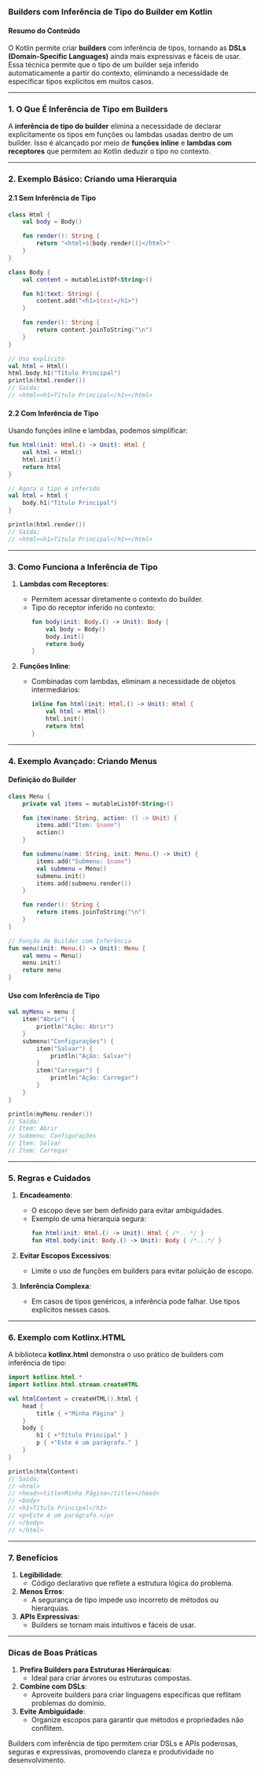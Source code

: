 ### **Builders com Inferência de Tipo do Builder em Kotlin**

#### **Resumo do Conteúdo**
O Kotlin permite criar **builders** com inferência de tipos, tornando as **DSLs (Domain-Specific Languages)** ainda mais expressivas e fáceis de usar. Essa técnica permite que o tipo de um builder seja inferido automaticamente a partir do contexto, eliminando a necessidade de especificar tipos explícitos em muitos casos.

---

### **1. O Que É Inferência de Tipo em Builders**
A **inferência de tipo do builder** elimina a necessidade de declarar explicitamente os tipos em funções ou lambdas usadas dentro de um builder. Isso é alcançado por meio de **funções inline** e **lambdas com receptores** que permitem ao Kotlin deduzir o tipo no contexto.

---

### **2. Exemplo Básico: Criando uma Hierarquia**
#### **2.1 Sem Inferência de Tipo**
```kotlin
class Html {
    val body = Body()

    fun render(): String {
        return "<html>${body.render()}</html>"
    }
}

class Body {
    val content = mutableListOf<String>()

    fun h1(text: String) {
        content.add("<h1>$text</h1>")
    }

    fun render(): String {
        return content.joinToString("\n")
    }
}

// Uso explícito
val html = Html()
html.body.h1("Título Principal")
println(html.render())
// Saída:
// <html><h1>Título Principal</h1></html>
```

#### **2.2 Com Inferência de Tipo**
Usando funções inline e lambdas, podemos simplificar:
```kotlin
fun html(init: Html.() -> Unit): Html {
    val html = Html()
    html.init()
    return html
}

// Agora o tipo é inferido
val html = html {
    body.h1("Título Principal")
}

println(html.render())
// Saída:
// <html><h1>Título Principal</h1></html>
```

---

### **3. Como Funciona a Inferência de Tipo**
1. **Lambdas com Receptores**:
   - Permitem acessar diretamente o contexto do builder.
   - Tipo do receptor inferido no contexto:
     ```kotlin
     fun body(init: Body.() -> Unit): Body {
         val body = Body()
         body.init()
         return body
     }
     ```

2. **Funções Inline**:
   - Combinadas com lambdas, eliminam a necessidade de objetos intermediários:
     ```kotlin
     inline fun html(init: Html.() -> Unit): Html {
         val html = Html()
         html.init()
         return html
     }
     ```

---

### **4. Exemplo Avançado: Criando Menus**
#### **Definição do Builder**
```kotlin
class Menu {
    private val items = mutableListOf<String>()

    fun item(name: String, action: () -> Unit) {
        items.add("Item: $name")
        action()
    }

    fun submenu(name: String, init: Menu.() -> Unit) {
        items.add("Submenu: $name")
        val submenu = Menu()
        submenu.init()
        items.add(submenu.render())
    }

    fun render(): String {
        return items.joinToString("\n")
    }
}

// Função de Builder com Inferência
fun menu(init: Menu.() -> Unit): Menu {
    val menu = Menu()
    menu.init()
    return menu
}
```

#### **Uso com Inferência de Tipo**
```kotlin
val myMenu = menu {
    item("Abrir") {
        println("Ação: Abrir")
    }
    submenu("Configurações") {
        item("Salvar") {
            println("Ação: Salvar")
        }
        item("Carregar") {
            println("Ação: Carregar")
        }
    }
}

println(myMenu.render())
// Saída:
// Item: Abrir
// Submenu: Configurações
// Item: Salvar
// Item: Carregar
```

---

### **5. Regras e Cuidados**
1. **Encadeamento**:
   - O escopo deve ser bem definido para evitar ambiguidades.
   - Exemplo de uma hierarquia segura:
     ```kotlin
     fun html(init: Html.() -> Unit): Html { /*...*/ }
     fun Html.body(init: Body.() -> Unit): Body { /*...*/ }
     ```

2. **Evitar Escopos Excessivos**:
   - Limite o uso de funções em builders para evitar poluição de escopo.

3. **Inferência Complexa**:
   - Em casos de tipos genéricos, a inferência pode falhar. Use tipos explícitos nesses casos.

---

### **6. Exemplo com Kotlinx.HTML**
A biblioteca **kotlinx.html** demonstra o uso prático de builders com inferência de tipo:
```kotlin
import kotlinx.html.*
import kotlinx.html.stream.createHTML

val htmlContent = createHTML().html {
    head {
        title { +"Minha Página" }
    }
    body {
        h1 { +"Título Principal" }
        p { +"Este é um parágrafo." }
    }
}

println(htmlContent)
// Saída:
// <html>
// <head><title>Minha Página</title></head>
// <body>
// <h1>Título Principal</h1>
// <p>Este é um parágrafo.</p>
// </body>
// </html>
```

---

### **7. Benefícios**
1. **Legibilidade**:
   - Código declarativo que reflete a estrutura lógica do problema.
2. **Menos Erros**:
   - A segurança de tipo impede uso incorreto de métodos ou hierarquias.
3. **APIs Expressivas**:
   - Builders se tornam mais intuitivos e fáceis de usar.

---

### **Dicas de Boas Práticas**
1. **Prefira Builders para Estruturas Hierárquicas**:
   - Ideal para criar árvores ou estruturas compostas.
2. **Combine com DSLs**:
   - Aproveite builders para criar linguagens específicas que reflitam problemas do domínio.
3. **Evite Ambiguidade**:
   - Organize escopos para garantir que métodos e propriedades não conflitem.

Builders com inferência de tipo permitem criar DSLs e APIs poderosas, seguras e expressivas, promovendo clareza e produtividade no desenvolvimento.